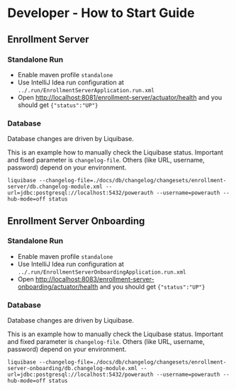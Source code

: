 # Developer - How to Start Guide


## Enrollment Server


### Standalone Run

- Enable maven profile `standalone`
- Use IntelliJ Idea run configuration at `../.run/EnrollmentServerApplication.run.xml`
- Open [http://localhost:8081/enrollment-server/actuator/health](http://localhost:8081/enrollment-server/actuator/health) and you should get `{"status":"UP"}`


### Database

Database changes are driven by Liquibase.

This is an example how to manually check the Liquibase status.
Important and fixed parameter is `changelog-file`.
Others (like URL, username, password) depend on your environment.

```shell
liquibase --changelog-file=./docs/db/changelog/changesets/enrollment-server/db.changelog-module.xml --url=jdbc:postgresql://localhost:5432/powerauth --username=powerauth --hub-mode=off status
``` 


## Enrollment Server Onboarding


### Standalone Run

- Enable maven profile `standalone`
- Use IntelliJ Idea run configuration at `../.run/EnrollmentServerOnboardingApplication.run.xml`
- Open [http://localhost:8083/enrollment-server-onboarding/actuator/health](http://localhost:8083/enrollment-server-onboarding/actuator/health) and you should get `{"status":"UP"}`


### Database

Database changes are driven by Liquibase.

This is an example how to manually check the Liquibase status.
Important and fixed parameter is `changelog-file`.
Others (like URL, username, password) depend on your environment.

```shell
liquibase --changelog-file=./docs/db/changelog/changesets/enrollment-server-onboarding/db.changelog-module.xml --url=jdbc:postgresql://localhost:5432/powerauth --username=powerauth --hub-mode=off status
``` 
